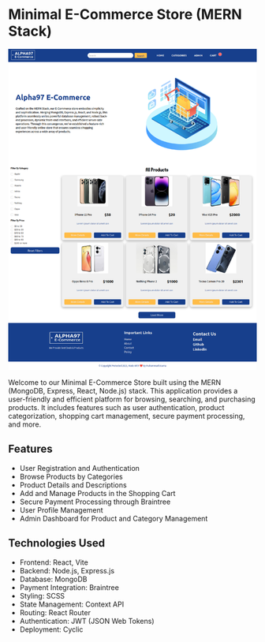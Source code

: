 # Minimal E-Commerce Store (MERN Stack)

![Project Preview](./client/src/assets/preview.png)

Welcome to our Minimal E-Commerce Store built using the MERN (MongoDB, Express, React, Node.js) stack. This application provides a user-friendly and efficient platform for browsing, searching, and purchasing products. It includes features such as user authentication, product categorization, shopping cart management, secure payment processing, and more.

## Features

- User Registration and Authentication
- Browse Products by Categories
- Product Details and Descriptions
- Add and Manage Products in the Shopping Cart
- Secure Payment Processing through Braintree
- User Profile Management
- Admin Dashboard for Product and Category Management

## Technologies Used

- Frontend: React, Vite
- Backend: Node.js, Express.js
- Database: MongoDB
- Payment Integration: Braintree
- Styling: SCSS
- State Management: Context API
- Routing: React Router
- Authentication: JWT (JSON Web Tokens)
- Deployment: Cyclic

